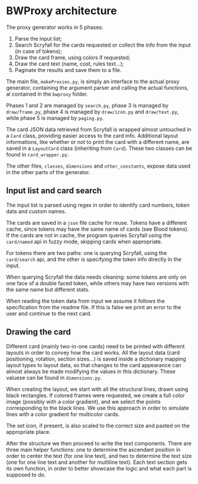 # BWProxy architecture

The proxy generator works in 5 phases:

1. Parse the input list;
2. Search Scryfall for the cards requested or collect the info from the input (in case of tokens);
3. Draw the card frame, using colors if requested;
4. Draw the card text (name, cost, rules text...);
5. Paginate the results and save them to a file.

The main file, `makeProxies.py`, is simply an interface to the actual proxy generator,
containing the argument parser and calling the actual functions, al contained in the `bwproxy` folder.

Phases 1 and 2 are managed by `search.py`,
phase 3 is managed by `draw/frame.py`,
phase 4 is managed by `draw/icon.py` and `draw/text.py`,
while phase 5 is managed by `paging.py`.

The card JSON data retrieved from Scryfall is wrapped almost untouched in a `Card` class, providing easier access to the card info.
Additional layout informations, like whether or not to print the card with a different name, are saved in a `LayoutCard` class (inheriting from `Card`).
These two classes can be found in `card_wrapper.py`.

The other files, `classes`, `dimensions` and `other_constants`, expose data used in the other parts of the generator.

## Input list and card search

The input list is parsed using regex in order to identify card numbers, token data and custom names.

The cards are saved in a `json` file cache for reuse. Tokens have a different cache, since tokens may have the same name of cards (see Blood tokens).
If the cards are not in cache, the program queries Scryfall using the `card/named` api in fuzzy mode, skipping cards when appropriate.

For tokens there are two paths: one is querying Scryfall, using the `card/search` api, and the other is specifying the token info directly in the input.

When querying Scryfall the data needs cleaning: some tokens are only on one face of a double faced token, while others may have two versions with the same name but different stats.

When reading the token data from input we assume it follows the specification from the readme file.
If this is false we print an error to the user and continue to the next card.

## Drawing the card

Different card (mainly two-in-one cards) need to be printed with different layouts in order to convey how the card works.
All the layout data (card positioning, rotation, section sizes...) is saved inside a dictionary mapping layout types to layout data, so that changes to the card appearance can almost always be made modifying the values in this dictionary. These valuese can be found in `dimensions.py`.

When creating the layout, we start with all the structural lines, drawn using black rectangles.
If colored frames were requested, we create a full color image (possibly with a color gradient), and we select the points corresponding to the black lines.
We use this approach in order to simulate lines with a color gradient for multicolor cards.

The set icon, if present, is also scaled to the correct size and pasted on the appropriate place.

After the structure we then proceed to write the text components.
There are three main helper functions: one to determine the ascendant position in order to center the text (for one line text), and two to determine the text size (one for one line text and another for multiline text).
Each text section gets its own function, in order to better showcase the logic and what each part is supposed to do.

